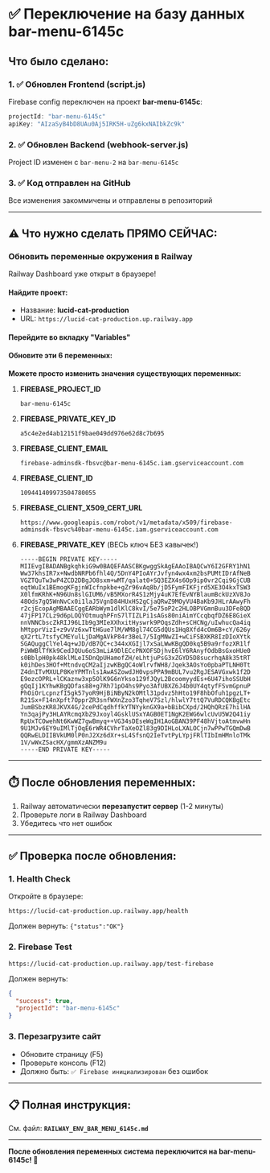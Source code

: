 # ✅ Переключение на базу данных bar-menu-6145c

## Что было сделано:

### 1. ✅ Обновлен Frontend (script.js)
Firebase config переключен на проект **bar-menu-6145c**:
```javascript
projectId: "bar-menu-6145c"
apiKey: "AIzaSyB4bD8UAu0Aj5IRK5H-uZg6kxNAIbkZc9k"
```

### 2. ✅ Обновлен Backend (webhook-server.js)
Project ID изменен с `bar-menu-2` на `bar-menu-6145c`

### 3. ✅ Код отправлен на GitHub
Все изменения закоммичены и отправлены в репозиторий

---

## ⚠️ Что нужно сделать ПРЯМО СЕЙЧАС:

### Обновить переменные окружения в Railway

Railway Dashboard уже открыт в браузере!

#### Найдите проект:
- Название: **lucid-cat-production**
- URL: `https://lucid-cat-production.up.railway.app`

#### Перейдите во вкладку "Variables"

#### Обновите эти 6 переменных:

**Можете просто изменить значения существующих переменных:**

1. **FIREBASE_PROJECT_ID**
   ```
   bar-menu-6145c
   ```

2. **FIREBASE_PRIVATE_KEY_ID**
   ```
   a5c4e2ed4ab12151f9bae049dd976e62d8c7b695
   ```

3. **FIREBASE_CLIENT_EMAIL**
   ```
   firebase-adminsdk-fbsvc@bar-menu-6145c.iam.gserviceaccount.com
   ```

4. **FIREBASE_CLIENT_ID**
   ```
   109441409973504780055
   ```

5. **FIREBASE_CLIENT_X509_CERT_URL**
   ```
   https://www.googleapis.com/robot/v1/metadata/x509/firebase-adminsdk-fbsvc%40bar-menu-6145c.iam.gserviceaccount.com
   ```

6. **FIREBASE_PRIVATE_KEY** (ВЕСЬ ключ БЕЗ кавычек!)
   ```
   -----BEGIN PRIVATE KEY-----
   MIIEvgIBADANBgkqhkiG9w0BAQEFAASCBKgwggSkAgEAAoIBAQCwY6I2GFRY1hN1
   Ww37khsIR7x+NwdbNRPb6fhl4Q/5DnY4PIoAYrJvfyn4wx4xm2bsPUMtIDrAfNeB
   VGZTQuTw3wP4ZCD2DBgJO8sxm+wMT/qalat0+SQ3EZX4s6Op9ip0vr2Cqi9GjCUB
   oqtWuIx1BEmogKFgjnWIcfnpkbe+gZr96vAq8b/jD5FymFIKFjrd5XE3O4kxTSW3
   X0lfmKRhK+N96Un8slGIUM6/vB5MXorR4S1zMjy4uK7EfEvNYBlaumBckUzXV8Jo
   48Ods7gQ5WnNvCx0i1laJ5VgnD84HUxHS2gCjaQRwZ9MOyVU4BaKb9JHLrAAwyFh
   r2cjEcopAgMBAAECggEARbWym1dlKlC8kvI/5e75oP2c2HLOBPVGmnBuu3DFe8QD
   47jFP17CLz9d6pLOQYOtmuqhPFnS7lTIZLPi1sAGs80niAimYCcqbqfDZ6E8GieX
   nnVNNCbscZkRIJ96LIb9g3MIeXXhxitHyswrk9POqsZdh+sCHCNg/uIwhucQa4iq
   hMtpprVizI+z9vVz6xwTtHGue7lM/WM8gl74CG5dQUs1Hq8Xfd4cOm6B+cY/626y
   qX2rtL7tsfyCMEYulLjDaMgAVkP84r3BeL7/5IgMNwZI+wCiFSBXKR8IzDIoXYtk
   SGAQuggClYel4q+wJD/dB7QC+c344xXGIjl7xSaLWwKBgQD0kq5B9a9rfozXR1lf
   PiWWBlTfKk9CedJQUu6oS3mLiA9DlECcPNXOFSDjhvE6lY6RAnyfOdbBsGxoHUe0
   s0BblpH0pk48klMLeI5DnQpUHamofZH/eLhtjuPsG3xZGYD5D8sucrhqA8k35tRT
   k0ihDes3HOf+MtndvqCM2aIjzwKBgQC4oWlrvfWH8/Jqek3AOsYo0pbaPTLNH0Tt
   Z4dnITvMXULP8KeYPMTnls1AwASZowdJH0vpsPPA9mBUL7vu2RgJESAVGxwk1f2D
   E9ozcOPRL+lCKaznw3xp5OlK9G6nYkso129fJQyL2BcoomyydEs+6U47ihoSSUbH
   gQqIj1KYhwKBgQDfas88+g7Rh71pO4hs9Pyo3AfUBXZ6J4b0UY4qtyfFSvmGpnuP
   PhOiOrLcpnzfI5gk57yoR9HjBiNByN2kOMtl31pdvz5hHto19F8hbOfuh1pgzLT+
   R21Sx+F14nXpft7OpprZR3snfWXnZzo3TqheV7Szl/hlwlY7ttQ7VuRDCQKBgEtc
   JumBSbzKR8JKVX4G/2cePdCqdhffkYTNYyknGX9a+bBibCXpd/2HQhQRzE7hilHA
   Yn3qajPy3HLAYRcmqXbZ9Jxoyl4GsklUSxYAGB0ET1NgK2EWG6wlcUvU5W2Q41iy
   RpUxTCOwehNt6KwWZ7gwBmyq++VG34sDEseWqIH1AoGBAN39PF48hVjtoAtmvwHn
   9U1MJv6EY9uIMlTjOqE6rWR4CVhrTaXeOZl83g9DIHLoLXALOCjn7wPPwTGQmDwB
   QQRwELDIIBVkUM0lP0nJ2Xz6dXr+sL4SfsnQ2IeTvtPyLYpjFRlTIbImHMnloTMk
   1V/wWxZSacHX/gmmXzANZM9u
   -----END PRIVATE KEY-----
   ```

---

## ⏱️ После обновления переменных:

1. Railway автоматически **перезапустит сервер** (1-2 минуты)
2. Проверьте логи в Railway Dashboard
3. Убедитесь что нет ошибок

---

## ✅ Проверка после обновления:

### 1. Health Check
Откройте в браузере:
```
https://lucid-cat-production.up.railway.app/health
```
Должен вернуть: `{"status":"OK"}`

### 2. Firebase Test
```
https://lucid-cat-production.up.railway.app/test-firebase
```
Должен вернуть:
```json
{
  "success": true,
  "projectId": "bar-menu-6145c"
}
```

### 3. Перезагрузите сайт
- Обновите страницу (F5)
- Проверьте консоль (F12)
- Должно быть: `✅ Firebase инициализирован` без ошибок

---

## 📋 Полная инструкция:

См. файл: **`RAILWAY_ENV_BAR_MENU_6145c.md`**

---

**После обновления переменных система переключится на bar-menu-6145c! 🔄**

